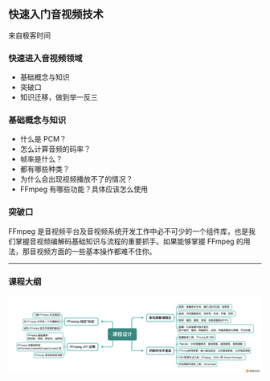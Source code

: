 ## 快速入门音视频技术

来自极客时间

### 快速进入音视频领域

- 基础概念与知识
- 突破口
- 知识迁移，做到举一反三

### 基础概念与知识

- 什么是 PCM？
- 怎么计算音频的码率？
- 帧率是什么？
- 都有哪些种类？
- 为什么会出现视频播放不了的情况？
- FFmpeg 有哪些功能？具体应该怎么使用

### 突破口

FFmpeg 是音视频平台及音视频系统开发工作中必不可少的一个组件库，也是我们掌握音视频编解码基础知识与流程的重要抓手。如果能够掌握 FFmpeg 的用法，那音视频方面的一些基本操作都难不住你。

---

### 课程大纲

![](./imgs/img.png)





